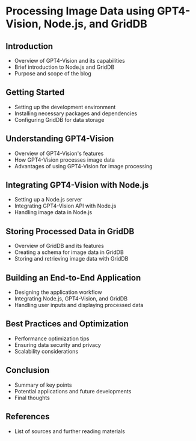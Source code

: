 # Processing Image Data using GPT4-Vision, Node.js, and GridDB

## Introduction

- Overview of GPT4-Vision and its capabilities
- Brief introduction to Node.js and GridDB
- Purpose and scope of the blog

## Getting Started

- Setting up the development environment
- Installing necessary packages and dependencies
- Configuring GridDB for data storage

## Understanding GPT4-Vision

- Overview of GPT4-Vision's features
- How GPT4-Vision processes image data
- Advantages of using GPT4-Vision for image processing

## Integrating GPT4-Vision with Node.js

- Setting up a Node.js server
- Integrating GPT4-Vision API with Node.js
- Handling image data in Node.js

## Storing Processed Data in GridDB

- Overview of GridDB and its features
- Creating a schema for image data in GridDB
- Storing and retrieving image data with GridDB

## Building an End-to-End Application

- Designing the application workflow
- Integrating Node.js, GPT4-Vision, and GridDB
- Handling user inputs and displaying processed data

## Best Practices and Optimization

- Performance optimization tips
- Ensuring data security and privacy
- Scalability considerations

## Conclusion

- Summary of key points
- Potential applications and future developments
- Final thoughts

## References

- List of sources and further reading materials
